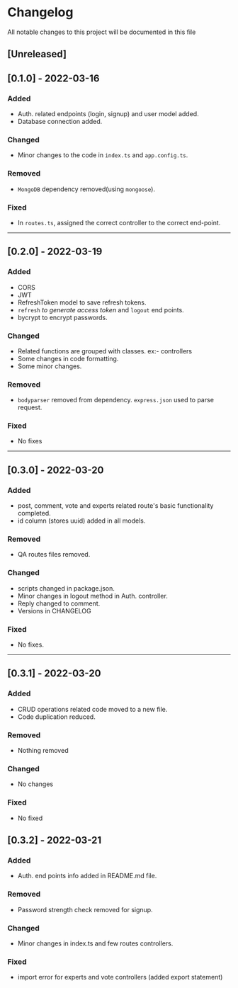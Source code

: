 # Changelog

All notable changes to this project will be documented in this file

## [Unreleased]

## [0.1.0] - 2022-03-16

### Added

-   Auth. related endpoints (login, signup) and user model added.
-   Database connection added.

### Changed

-   Minor changes to the code in `index.ts` and `app.config.ts`.

### Removed

-   `MongoDB` dependency removed(using `mongoose`).

### Fixed

-   In `routes.ts`, assigned the correct controller to the correct end-point.

---

## [0.2.0] - 2022-03-19

### Added

-   CORS
-   JWT
-   RefreshToken model to save refresh tokens.
-   `refresh` _to generate access token_ and `logout` end points.
-   bycrypt to encrypt passwords.

### Changed

-   Related functions are grouped with classes. ex:- controllers
-   Some changes in code formatting.
-   Some minor changes.

### Removed

-   `bodyparser` removed from dependency. `express.json` used to parse request.

### Fixed

-   No fixes

---

## [0.3.0] - 2022-03-20

### Added

-   post, comment, vote and experts related route's basic functionality completed.
-   id column (stores uuid) added in all models.

### Removed

-   QA routes files removed.

### Changed

-   scripts changed in package.json.
-   Minor changes in logout method in Auth. controller.
-   Reply changed to comment.
-   Versions in CHANGELOG

### Fixed

-   No fixes.

---

## [0.3.1] - 2022-03-20

### Added

-   CRUD operations related code moved to a new file.
-   Code duplication reduced.

### Removed

-   Nothing removed

### Changed

-   No changes

### Fixed

-   No fixed

## [0.3.2] - 2022-03-21

### Added

-   Auth. end points info added in README.md file.

### Removed

-   Password strength check removed for signup.

### Changed

-   Minor changes in index.ts and few routes controllers.

### Fixed

-   import error for experts and vote controllers (added export statement)
